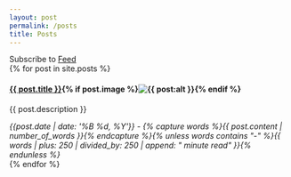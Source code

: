 ```yaml
---
layout: post
permalink: /posts
title: Posts
---
```

<div class="notice">Subscribe to <a href="{{ site.baseurl }}/feed" target="_blank">Feed</a></div>

<section>
{% for post in site.posts %}
<aside>
  <h4><a href="{{ post.url | prepend: site.baseurl | prepend: site.url }}">{{ post.title }}</a>{% if post.image %}<img alt="{{ post:alt }}" src="{{ post.image | prepend: site.baseurl | prepend: site.url }}">{% endif %}</h4>
  <p>{{ post.description }}</p>
  <cite>{{post.date | date: '%B %d, %Y'}} - {% capture words %}{{ post.content | number_of_words }}{% endcapture %}{% unless words contains "-" %}{{ words | plus: 250 | divided_by: 250 | append: " minute read" }}{% endunless %}</cite>
</aside>
{% endfor %}
</section>